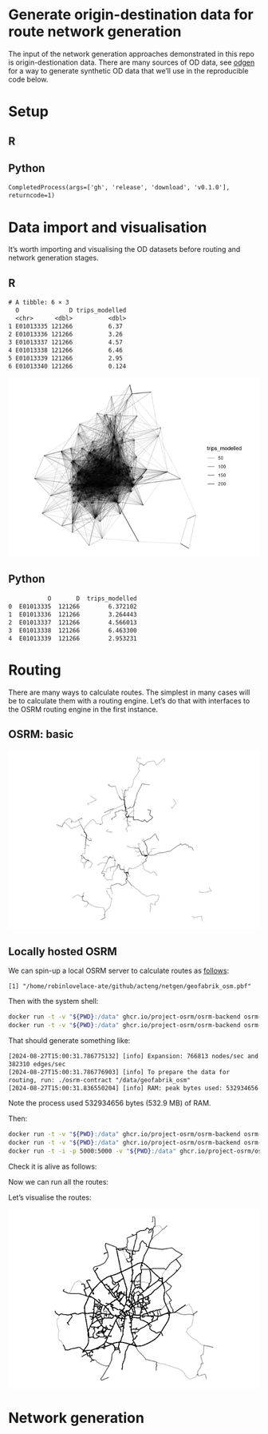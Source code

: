 # Generate origin-destination data for route network generation


The input of the network generation approaches demonstrated in this repo
is origin-destionation data. There are many sources of OD data, see
[odgen](odgen.qmd) for a way to generate synthetic OD data that we’ll
use in the reproducible code below.

# Setup

<div class="panel-tabset" group="language">

## R

<!---
 jn: I would suggest to use specific packages from tidyverse instead of attaching the whole tidyverse 
&#10;rl: Why? Tidyverse is popular and it makes life easy.
Also that's the approach in the teaching materials.
For the book and for software development that's another matter but for this blog post I think it's fine.
--->

## Python

    CompletedProcess(args=['gh', 'release', 'download', 'v0.1.0'], returncode=1)

</div>

# Data import and visualisation

It’s worth importing and visualising the OD datasets before routing and
network generation stages.

<div class="panel-tabset" group="language">

## R

    # A tibble: 6 × 3
      O              D trips_modelled
      <chr>      <dbl>          <dbl>
    1 E01013335 121266          6.37 
    2 E01013336 121266          3.26 
    3 E01013337 121266          4.57 
    4 E01013338 121266          6.46 
    5 E01013339 121266          2.95 
    6 E01013340 121266          0.124

![](README_files/figure-commonmark/desire-lines-r-1.png)

## Python

               O       D  trips_modelled
    0  E01013335  121266        6.372102
    1  E01013336  121266        3.264443
    2  E01013337  121266        4.566013
    3  E01013338  121266        6.463300
    4  E01013339  121266        2.953231

</div>

# Routing

There are many ways to calculate routes. The simplest in many cases will
be to calculate them with a routing engine. Let’s do that with
interfaces to the OSRM routing engine in the first instance.

## OSRM: basic

![](README_files/figure-commonmark/osrm-basic-1.png)

## Locally hosted OSRM

We can spin-up a local OSRM server to calculate routes as
[follows](https://github.com/Project-OSRM/osrm-backend#using-docker):

    [1] "/home/robinlovelace-ate/github/acteng/netgen/geofabrik_osm.pbf"

Then with the system shell:

``` bash
docker run -t -v "${PWD}:/data" ghcr.io/project-osrm/osrm-backend osrm-extract -p /opt/car.lua /data/geofabrik_osm.pbf || echo "osrm-extract failed"
docker run -t -v "${PWD}:/data" ghcr.io/project-osrm/osrm-backend osrm-extract -p /opt/car.lua /data/geofrabik_osm.osm.pbf || echo "osrm-extract failed"
```

That should generate something like:

    [2024-08-27T15:00:31.786775132] [info] Expansion: 766813 nodes/sec and 382310 edges/sec
    [2024-08-27T15:00:31.786776903] [info] To prepare the data for routing, run: ./osrm-contract "/data/geofabrik_osm"
    [2024-08-27T15:00:31.836550204] [info] RAM: peak bytes used: 532934656

Note the process used 532934656 bytes (532.9 MB) of RAM.

Then:

``` bash
docker run -t -v "${PWD}:/data" ghcr.io/project-osrm/osrm-backend osrm-partition /data/geofabrik_osm.osrm || echo "osrm-partition failed"
docker run -t -v "${PWD}:/data" ghcr.io/project-osrm/osrm-backend osrm-customize /data/geofabrik_osm.osrm || echo "osrm-customize failed"
docker run -t -i -p 5000:5000 -v "${PWD}:/data" ghcr.io/project-osrm/osrm-backend osrm-routed --algorithm mld /data/geofabrik_osm
```

Check it is alive as follows:

Now we can run all the routes:

Let’s visualise the routes:

![](README_files/figure-commonmark/osrm-locally-hosted-1.png)

# Network generation
